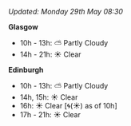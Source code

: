 *Updated: Monday 29th May 08:30*

**Glasgow**

* 10h - 13h: :partly_sunny: Partly Cloudy
* 14h - 21h: :sunny: Clear

**Edinburgh**

* 10h - 13h: :partly_sunny: Partly Cloudy
* 14h, 15h: :sunny: Clear
* 16h: :sunny: Clear [:cyclone:(:sunny:) as of 10h]
* 17h - 21h: :sunny: Clear
